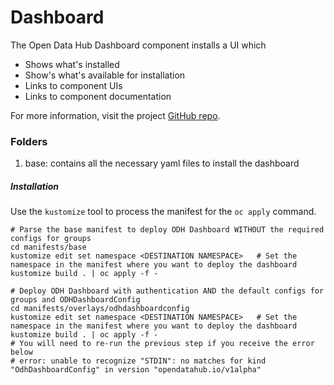 # Dashboard

The Open Data Hub Dashboard component installs a UI which 

- Shows what's installed
- Show's what's available for installation
- Links to component UIs
- Links to component documentation

For more information, visit the project [GitHub repo](https://github.com/opendatahub-io/odh-dashboard).

### Folders
1. base: contains all the necessary yaml files to install the dashboard

##### Installation
Use the `kustomize` tool to process the manifest for the `oc apply` command.

```
# Parse the base manifest to deploy ODH Dashboard WITHOUT the required configs for groups
cd manifests/base
kustomize edit set namespace <DESTINATION NAMESPACE>   # Set the namespace in the manifest where you want to deploy the dashboard
kustomize build . | oc apply -f -
```

```
# Deploy ODH Dashboard with authentication AND the default configs for groups and ODHDashboardConfig
cd manifests/overlays/odhdashboardconfig
kustomize edit set namespace <DESTINATION NAMESPACE>   # Set the namespace in the manifest where you want to deploy the dashboard
kustomize build . | oc apply -f -
# You will need to re-run the previous step if you receive the error below
# error: unable to recognize "STDIN": no matches for kind "OdhDashboardConfig" in version "opendatahub.io/v1alpha"
```
